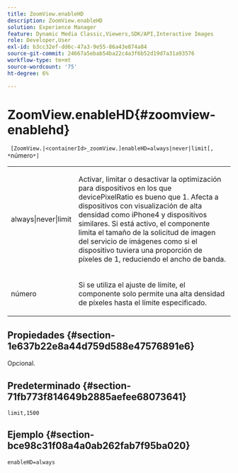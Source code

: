 ```yaml
---
title: ZoomView.enableHD
description: ZoomView.enableHD
solution: Experience Manager
feature: Dynamic Media Classic,Viewers,SDK/API,Interactive Images
role: Developer,User
exl-id: b3cc32ef-dd6c-47a3-9e55-86a43e874a84
source-git-commit: 24667a5ebab54ba22c4a3f6b52d19d7a31a93576
workflow-type: tm+mt
source-wordcount: '75'
ht-degree: 6%

---
```


# ZoomView.enableHD{#zoomview-enablehd}

` [ZoomView.|<containerId>_zoomView.]enableHD=always|never|limit[, *`número`*]`

<table id="table_0BEA0B5FFDF64E5594B534B2A87A6D88"> 
 <tbody> 
  <tr> 
   <td colname="col1"> <p> <span class="codeph"> always|never|limit</span> </p> </td> 
   <td colname="col2"> <p> Activar, limitar o desactivar la optimización para dispositivos en los que <span class="codeph"> devicePixelRatio</span> es bueno que <span class="codeph"> 1</span>. Afecta a dispositivos con visualización de alta densidad como iPhone4 y dispositivos similares. Si está activo, el componente limita el tamaño de la solicitud de imagen del servicio de imágenes como si el dispositivo tuviera una proporción de píxeles de <span class="codeph"> 1</span>, reduciendo el ancho de banda. </p> </td> 
  </tr> 
  <tr> 
   <td colname="col1"> <p> <span class="codeph"><span class="varname"> número</span></span> </p> </td> 
   <td colname="col2"> <p> Si se utiliza el ajuste de límite, el componente solo permite una alta densidad de píxeles hasta el límite especificado. </p> </td> 
  </tr> 
 </tbody> 
</table>

## Propiedades {#section-1e637b22e8a44d759d588e47576891e6}

Opcional.

## Predeterminado {#section-71fb773f814649b2885aefee68073641}

`limit,1500`

## Ejemplo {#section-bce98c31f08a4a0ab262fab7f95ba020}

`enableHD=always`
